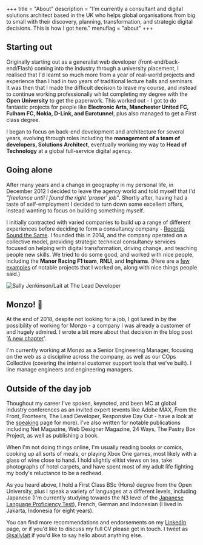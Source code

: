 +++
title       = "About"
description = "I’m currently a consultant and digital solutions architect based in the UK who helps global organisations from big to small with their discovery, planning, transformation, and strategic digital decisions. This is how I got here."
menuflag    = "about"
+++

## Starting out

Originally starting out as a generalist web developer (front-end/back-end/Flash) coming into the industry through a university placement, I realised that I'd learnt so much more from a year of real-world projects and experience than I had in two years of traditional lecture halls and seminars. It was then that I made the difficult decision to leave my course, and instead to continue working professionally whilst completing my degree with the **Open University** to get the paperwork. This worked out - I got to do fantastic projects for people like **Electronic Arts, Manchester United FC, Fulham FC, Nokia, D-Link, and Eurotunnel**, plus also managed to get a First class degree.

I began to focus on back-end development and architecture for several years, evolving through roles including the **management of a team of developers, Solutions Architect**, eventually working my way to **Head of Technology** at a global full-service digital agency.

## Going alone

After many years and a change in geography in my personal life, in December 2012 I decided to leave the agency world and told myself that I'd _"freelance until I found the right 'proper' job"_. Shortly after, having had a taste of self-employment I decided to turn down some excellent offers, instead wanting to focus on building something myself.

I initially contracted with varied companies to build up a range of different experiences before deciding to form a consultancy company - [Records Sound the Same](http://recordssoundthesame.com). I founded this in 2014, and the company operated on a collective model, providing strategic technical consultancy services focused on helping with digital transformation, driving change, and teaching people new skills. We tried to do some good, and worked with nice people, including the **Manor Racing F1 team**, **RNLI**, and **Inghams**.
(Here are a [few examples](work/) of notable projects that I worked on, along with nice things people said.)

![Sally Jenkinson/Lait at The Lead Developer](/img/promo-sj3.jpg)

## Monzo! 🚀
At the end of 2018, despite not looking for a job, I got lured in by the possibility of working for Monzo - a company I was already a customer of and hugely admired. I wrote a bit more about that decision in the blog post '[A new chapter](/blog/2018/11/21/a-new-chapter/)'.

I'm currently working at Monzo as a Senior Engineering Manager, focusing on the web as a discipline across the company, as well as our COps Collective (covering the internal customer support tools that we've built). I line manage engineers and engineering managers.

## Outside of the day job

Thoughout my career I've spoken, keynoted, and been MC at global industry conferences as an invited expert (events like Adobe MAX, From the Front, Fronteers, The Lead Developer, Responsive Day Out - have a look at the <a href="/speaking/">speaking</a> page for more). I've also written for notable publications including Net Magazine, Web Designer Magazine, 24 Ways, The Pastry Box Project, as well as publishing a book.

When I'm not doing things online, I'm usually reading books or comics, cooking up all sorts of meals, or playing Xbox One games, most likely with a glass of wine close to hand. I hold slightly elitist views on tea, take photographs of hotel carpets, and have spent most of my adult life fighting my body's reluctance to be a redhead.

As you heard above, I hold a First Class BSc (Hons) degree from the Open University, plus I speak a variety of languages at a different levels, including Japanese (I'm currently studying towards the N3 level of the [Japanese Language Proficiency Test](https://www.jlpt.jp/e/)), French, German and Indonesian (I lived in Jakarta, Indonesia for eight years).

You can find more recommendations and endorsements on my [LinkedIn](https://www.linkedin.com/in/sallylait/) page, or if you'd like to discuss my full CV please get in touch. I tweet as [@sallylait](https://twitter.com/sallylait) if you'd like to say hello about anything else.
